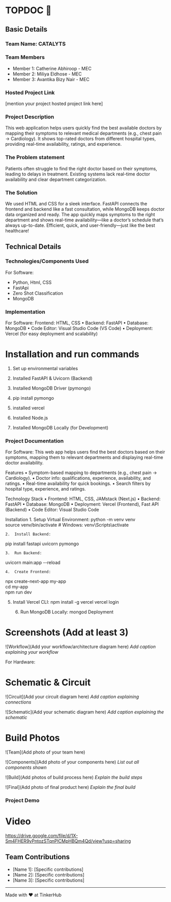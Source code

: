 # TOPDOC 🎯


## Basic Details
### Team Name: CATALYTS


### Team Members
- Member 1: Catherine Abhiroop - MEC
- Member 2: Miliya Eldhose - MEC
- Member 3: Avantika Bizy Nair - MEC

### Hosted Project Link
[mention your project hosted project link here]

### Project Description
This web application helps users quickly find the best available doctors by mapping their symptoms to relevant medical departments (e.g., chest pain → Cardiology). It shows top-rated doctors from different hospital types, providing real-time availability, ratings, and experience.

### The Problem statement
Patients often struggle to find the right doctor based on their symptoms, leading to delays in treatment. Existing systems lack real-time doctor availability and clear department categorization.


### The Solution
We used HTML and CSS for a sleek interface. FastAPI connects the frontend and backend like a fast consultation, while MongoDB keeps doctor data organized and ready. The app quickly maps symptoms to the right department and shows real-time availability—like a doctor’s schedule that’s always up-to-date. Efficient, quick, and user-friendly—just like the best healthcare!

## Technical Details
### Technologies/Components Used
For Software:
- Python, Html, CSS
- FastApi
- Zero Shot Classification
- MongoDB

### Implementation
For Software:
Frontend: HTML, CSS
	•	Backend: FastAPI
	•	Database: MongoDB
	•	Code Editor: Visual Studio Code (VS Code)
	•	Deployment: Vercel (for easy deployment and scalability)
            
# Installation and run commands
1. Set up environmental variables
2. Installed FastAPI & Uvicorn (Backend)

3. Installed MongoDB Driver (pymongo)
4. pip install pymongo
5. installed vercel
6. Installed Node.js
7. Installed MongoDB Locally (for Development)

### Project Documentation
For Software: This web app helps users find the best doctors based on their symptoms, mapping them to relevant departments and displaying real-time doctor availability.

Features
	•	Symptom-based mapping to departments (e.g., chest pain → Cardiology).
	•	Doctor info: qualifications, experience, availability, and ratings.
	•	Real-time availability for quick bookings.
	•	Search filters by hospital type, experience, and ratings.

Technology Stack
	•	Frontend: HTML, CSS, JAMstack (Next.js)
	•	Backend: FastAPI
	•	Database: MongoDB
	•	Deployment: Vercel (Frontend), Fast API (Backend)
	•	Code Editor: Visual Studio Code

Installation
	1.	Setup Virtual Environment:
python -m venv venv  
source venv/bin/activate  # Windows: venv\Scripts\activate


	2.	Install Backend:
pip install fastapi uvicorn pymongo


	3.	Run Backend:
uvicorn main:app --reload


	4.	Create Frontend:
npx create-next-app my-app  
cd my-app  
npm run dev
	
 5.	Install Vercel CLI:
npm install -g vercel
vercel login


	6.	Run MongoDB Locally:
      mongod
      Deployment



# Screenshots (Add at least 3)

![Workflow](Add your workflow/architecture diagram here)
*Add caption explaining your workflow*

For Hardware:

# Schematic & Circuit
![Circuit](Add your circuit diagram here)
*Add caption explaining connections*

![Schematic](Add your schematic diagram here)
*Add caption explaining the schematic*

# Build Photos
![Team](Add photo of your team here)


![Components](Add photo of your components here)
*List out all components shown*

![Build](Add photos of build process here)
*Explain the build steps*

![Final](Add photo of final product here)
*Explain the final build*

### Project Demo
# Video
https://drive.google.com/file/d/1X-Sm4FHER9vPntozSTqnPlCMpHBQm4Qd/view?usp=sharing



## Team Contributions
- [Name 1]: [Specific contributions]
- [Name 2]: [Specific contributions]
- [Name 3]: [Specific contributions]

---
Made with ❤️ at TinkerHub
